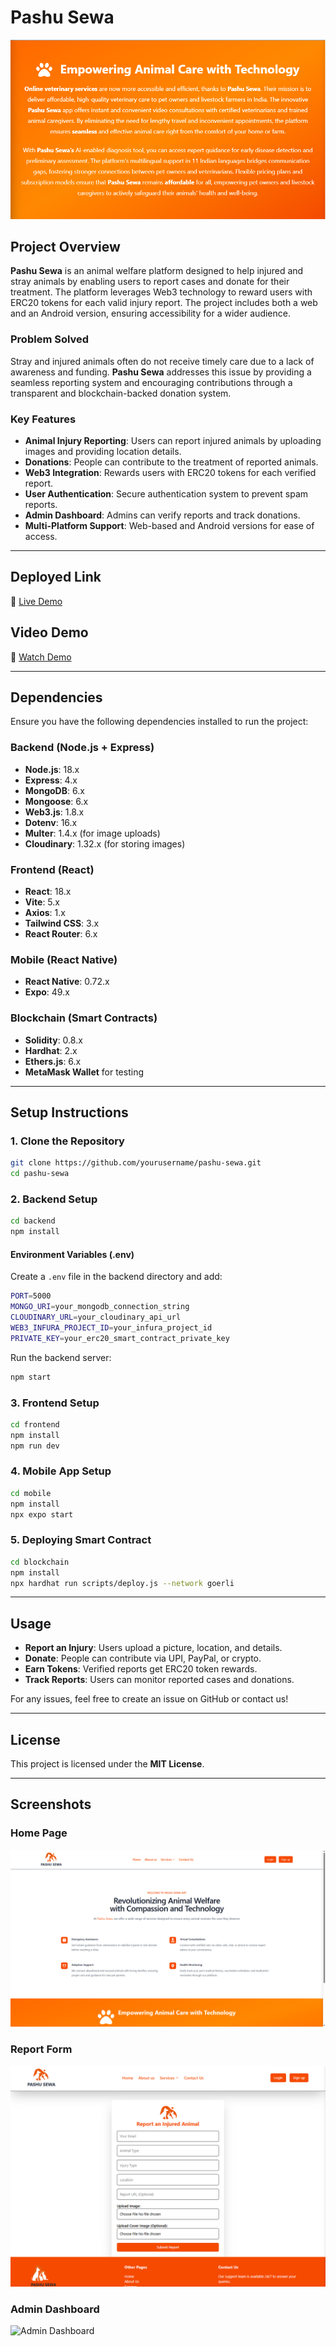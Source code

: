 # Pashu Sewa

![Pashu Sewa Banner](assets/banner.png)

## Project Overview
**Pashu Sewa** is an animal welfare platform designed to help injured and stray animals by enabling users to report cases and donate for their treatment. The platform leverages Web3 technology to reward users with ERC20 tokens for each valid injury report. The project includes both a web and an Android version, ensuring accessibility for a wider audience.

### Problem Solved
Stray and injured animals often do not receive timely care due to a lack of awareness and funding. **Pashu Sewa** addresses this issue by providing a seamless reporting system and encouraging contributions through a transparent and blockchain-backed donation system.

### Key Features
- **Animal Injury Reporting**: Users can report injured animals by uploading images and providing location details.
- **Donations**: People can contribute to the treatment of reported animals.
- **Web3 Integration**: Rewards users with ERC20 tokens for each verified report.
- **User Authentication**: Secure authentication system to prevent spam reports.
- **Admin Dashboard**: Admins can verify reports and track donations.
- **Multi-Platform Support**: Web-based and Android versions for ease of access.

---

## Deployed Link
🔗 [Live Demo](https://pashusewa.com)

## Video Demo
🎥 [Watch Demo](https://youtu.be/example-demo-link)

---

## Dependencies
Ensure you have the following dependencies installed to run the project:

### Backend (Node.js + Express)
- **Node.js**: 18.x
- **Express**: 4.x
- **MongoDB**: 6.x
- **Mongoose**: 6.x
- **Web3.js**: 1.8.x
- **Dotenv**: 16.x
- **Multer**: 1.4.x (for image uploads)
- **Cloudinary**: 1.32.x (for storing images)

### Frontend (React)
- **React**: 18.x
- **Vite**: 5.x
- **Axios**: 1.x
- **Tailwind CSS**: 3.x
- **React Router**: 6.x

### Mobile (React Native)
- **React Native**: 0.72.x
- **Expo**: 49.x

### Blockchain (Smart Contracts)
- **Solidity**: 0.8.x
- **Hardhat**: 2.x
- **Ethers.js**: 6.x
- **MetaMask Wallet** for testing

---

## Setup Instructions

### 1. Clone the Repository
```sh
git clone https://github.com/yourusername/pashu-sewa.git
cd pashu-sewa
```

### 2. Backend Setup
```sh
cd backend
npm install
```

#### Environment Variables (.env)
Create a `.env` file in the backend directory and add:
```sh
PORT=5000
MONGO_URI=your_mongodb_connection_string
CLOUDINARY_URL=your_cloudinary_api_url
WEB3_INFURA_PROJECT_ID=your_infura_project_id
PRIVATE_KEY=your_erc20_smart_contract_private_key
```

Run the backend server:
```sh
npm start
```

### 3. Frontend Setup
```sh
cd frontend
npm install
npm run dev
```

### 4. Mobile App Setup
```sh
cd mobile
npm install
npx expo start
```

### 5. Deploying Smart Contract
```sh
cd blockchain
npm install
npx hardhat run scripts/deploy.js --network goerli
```

---

## Usage
- **Report an Injury**: Users upload a picture, location, and details.
- **Donate**: People can contribute via UPI, PayPal, or crypto.
- **Earn Tokens**: Verified reports get ERC20 token rewards.
- **Track Reports**: Users can monitor reported cases and donations.

For any issues, feel free to create an issue on GitHub or contact us!

---

## License
This project is licensed under the **MIT License**.

---

## Screenshots
### Home Page
![Home Page](assets/home.png)

### Report Form
![Report Form](assets/report.png)

### Admin Dashboard
![Admin Dashboard](assets/admin.png)

